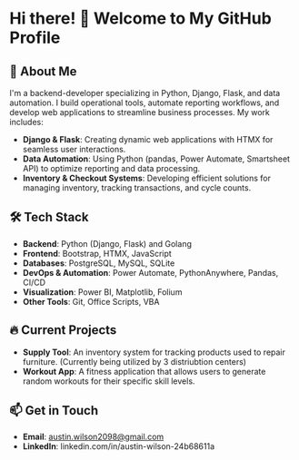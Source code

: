 # Hi there! 👋 Welcome to My GitHub Profile

## 🚀 About Me
I'm a backend-developer specializing in Python, Django, Flask, and data automation. I build operational tools, automate reporting workflows, and develop web applications to streamline business processes. My work includes:
- **Django & Flask**: Creating dynamic web applications with HTMX for seamless user interactions.
- **Data Automation**: Using Python (pandas, Power Automate, Smartsheet API) to optimize reporting and data processing.
- **Inventory & Checkout Systems**: Developing efficient solutions for managing inventory, tracking transactions, and cycle counts.



## 🛠️ Tech Stack
- **Backend**: Python (Django, Flask) and Golang
- **Frontend**: Bootstrap, HTMX, JavaScript
- **Databases**: PostgreSQL, MySQL, SQLite
- **DevOps & Automation**: Power Automate, PythonAnywhere, Pandas, CI/CD
- **Visualization**: Power BI, Matplotlib, Folium
- **Other Tools**: Git, Office Scripts, VBA

## 🔥 Current Projects
- **Supply Tool**: An inventory system for tracking products used to repair furniture. (Currently being utilized by 3 distriubtion centers)
- **Workout App**: A fitness application that allows users to generate random workouts for their specific skill levels.

## 📫 Get in Touch
- **Email**: austin.wilson2098@gmail.com
- **LinkedIn**: linkedin.com/in/austin-wilson-24b68611a





